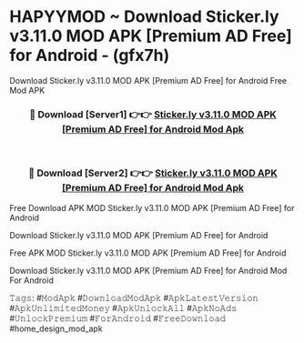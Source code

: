 # HAPYYMOD ~ Download Sticker.ly v3.11.0 MOD APK [Premium AD Free] for Android - (gfx7h)
Download Sticker.ly v3.11.0 MOD APK [Premium AD Free] for Android Free Mod APK

<div align="center">
<h3>🔴 Download [Server1] 👉👉 <a href="https://apk-comot.site?title=Sticker.ly_v3.11.0_MOD_APK_[Premium_AD_Free]_for_Android">Sticker.ly v3.11.0 MOD APK [Premium AD Free] for Android Mod Apk</a></h3><br>

<h3>🔴 Download [Server2] 👉👉 <a href="https://apk-comot.site?title=Sticker.ly_v3.11.0_MOD_APK_[Premium_AD_Free]_for_Android">Sticker.ly v3.11.0 MOD APK [Premium AD Free] for Android Mod Apk</a></h3>
</div>


Free Download APK MOD Sticker.ly v3.11.0 MOD APK [Premium AD Free] for Android

Download Sticker.ly v3.11.0 MOD APK [Premium AD Free] for Android 

Free APK MOD Sticker.ly v3.11.0 MOD APK [Premium AD Free] for Android 

Download Sticker.ly v3.11.0 MOD APK [Premium AD Free] for Android Mod For Android

𝚃𝚊𝚐𝚜: #𝙼𝚘𝚍𝙰𝚙𝚔 #𝙳𝚘𝚠𝚗𝚕𝚘𝚊𝚍𝙼𝚘𝚍𝙰𝚙𝚔 #𝙰𝚙𝚔𝙻𝚊𝚝𝚎𝚜𝚝𝚅𝚎𝚛𝚜𝚒𝚘𝚗 #𝙰𝚙𝚔𝚄𝚗𝚕𝚒𝚖𝚒𝚝𝚎𝚍𝙼𝚘𝚗𝚎𝚢 #𝙰𝚙𝚔𝚄𝚗𝚕𝚘𝚌𝚔𝙰𝚕𝚕 #𝙰𝚙𝚔𝙽𝚘𝙰𝚍𝚜 #𝚄𝚗𝚕𝚘𝚌𝚔𝙿𝚛𝚎𝚖𝚒𝚞𝚖 #𝙵𝚘𝚛𝙰𝚗𝚍𝚛𝚘𝚒𝚍 #𝙵𝚛𝚎𝚎𝙳𝚘𝚠𝚗𝚕𝚘𝚊𝚍 #home_design_mod_apk